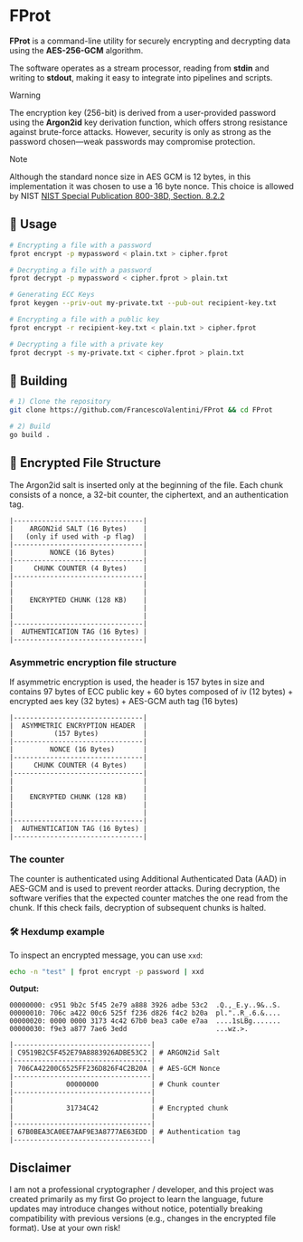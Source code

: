 # FProt

**FProt** is a command-line utility for securely encrypting and decrypting data using the **AES-256-GCM** algorithm.

The software operates as a stream processor, reading from **stdin** and writing to **stdout**, making it easy to integrate into pipelines and scripts. 

> [!WARNING] 
> The encryption key (256-bit) is derived from a user-provided password using the **Argon2id** key derivation function, which offers strong resistance against brute-force attacks. However, security is only as strong as the password chosen—weak passwords may compromise protection.  

> [!NOTE]
> Although the standard nonce size in AES GCM is 12 bytes, in this implementation it was chosen to use a 16 byte nonce. This choice is allowed by NIST [NIST Special Publication 800-38D, Section. 8.2.2](https://csrc.nist.gov/pubs/sp/800/38/d/final)

## 🚀 Usage
```sh
# Encrypting a file with a password
fprot encrypt -p mypassword < plain.txt > cipher.fprot

# Decrypting a file with a password
fprot decrypt -p mypassword < cipher.fprot > plain.txt

# Generating ECC Keys
fprot keygen --priv-out my-private.txt --pub-out recipient-key.txt

# Encrypting a file with a public key
fprot encrypt -r recipient-key.txt < plain.txt > cipher.fprot

# Decrypting a file with a private key
fprot decrypt -s my-private.txt < cipher.fprot > plain.txt
```

## 🔧 Building
```sh
# 1) Clone the repository 
git clone https://github.com/FrancescoValentini/FProt && cd FProt

# 2) Build
go build .
```

## 📜 Encrypted File Structure
The Argon2id salt is inserted only at the beginning of the file. Each chunk consists of a nonce, a 32-bit counter, the ciphertext, and an authentication tag.

```text
|--------------------------------|
|    ARGON2id SALT (16 Bytes)    |
|   (only if used with -p flag)  |
|--------------------------------|
|         NONCE (16 Bytes)       |
|--------------------------------|
|     CHUNK COUNTER (4 Bytes)    |
|--------------------------------|
|                                |
|                                |
|    ENCRYPTED CHUNK (128 KB)    |
|                                |
|                                |
|--------------------------------|
|  AUTHENTICATION TAG (16 Bytes) |
|--------------------------------|
```

### Asymmetric encryption file structure
If asymmetric encryption is used, the header is 157 bytes in size and contains 97 bytes of ECC public key + 60 bytes composed of iv (12 bytes) + encrypted aes key (32 bytes) + AES-GCM auth tag (16 bytes)
```text
|--------------------------------|
|  ASYMMETRIC ENCRYPTION HEADER  |
|          (157 Bytes)           |
|--------------------------------|
|         NONCE (16 Bytes)       |
|--------------------------------|
|     CHUNK COUNTER (4 Bytes)    |
|--------------------------------|
|                                |
|                                |
|    ENCRYPTED CHUNK (128 KB)    |
|                                |
|                                |
|--------------------------------|
|  AUTHENTICATION TAG (16 Bytes) |
|--------------------------------|
```

### The counter
The counter is authenticated using Additional Authenticated Data (AAD) in AES-GCM and is used to prevent reorder attacks. During decryption, the software verifies that the expected counter matches the one read from the chunk. If this check fails, decryption of subsequent chunks is halted.



### 🛠 Hexdump example
To inspect an encrypted message, you can use `xxd`:
```bash
echo -n "test" | fprot encrypt -p password | xxd
```
**Output:**
```text
00000000: c951 9b2c 5f45 2e79 a888 3926 adbe 53c2  .Q.,_E.y..9&..S.
00000010: 706c a422 00c6 525f f236 d826 f4c2 b20a  pl."..R_.6.&....
00000020: 0000 0000 3173 4c42 67b0 bea3 ca0e e7aa  ....1sLBg.......
00000030: f9e3 a877 7ae6 3edd                      ...wz.>.
```
```text
|----------------------------------|
| C9519B2C5F452E79A8883926ADBE53C2 | # ARGON2id Salt
|----------------------------------|
| 706CA42200C6525FF236D826F4C2B20A | # AES-GCM Nonce 
|----------------------------------|
|             00000000             | # Chunk counter
|----------------------------------|
|                                  |
|             31734C42             | # Encrypted chunk
|                                  |
|----------------------------------|
| 67B0BEA3CA0EE7AAF9E3A8777AE63EDD | # Authentication tag
|----------------------------------|
```
## Disclaimer
I am not a professional cryptographer / developer, and this project was created primarily as my first Go project to learn the language, future updates may introduce changes without notice, potentially breaking compatibility with previous versions (e.g., changes in the encrypted file format). Use at your own risk!
